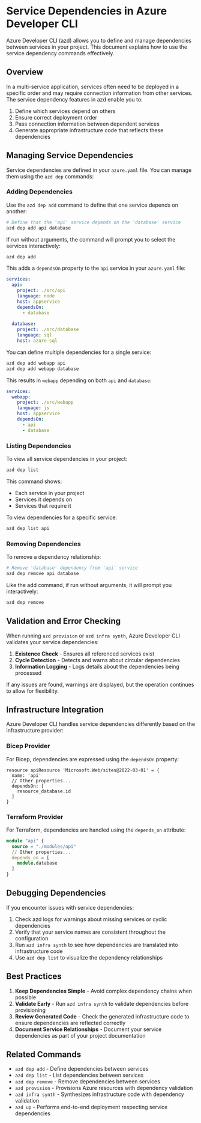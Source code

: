 # Service Dependencies in Azure Developer CLI

Azure Developer CLI (azd) allows you to define and manage dependencies between services in your project. This document explains how to use the service dependency commands effectively.

## Overview

In a multi-service application, services often need to be deployed in a specific order and may require connection information from other services. The service dependency features in azd enable you to:

1. Define which services depend on others
2. Ensure correct deployment order
3. Pass connection information between dependent services
4. Generate appropriate infrastructure code that reflects these dependencies

## Managing Service Dependencies

Service dependencies are defined in your `azure.yaml` file. You can manage them using the `azd dep` commands:

### Adding Dependencies

Use the `azd dep add` command to define that one service depends on another:

```bash
# Define that the 'api' service depends on the 'database' service
azd dep add api database
```

If run without arguments, the command will prompt you to select the services interactively:

```bash
azd dep add
```

This adds a `dependsOn` property to the `api` service in your `azure.yaml` file:

```yaml
services:
  api:
    project: ./src/api
    language: node
    host: appservice
    dependsOn:
      - database
  
  database:
    project: ./src/database
    language: sql
    host: azure-sql
```

You can define multiple dependencies for a single service:

```bash
azd dep add webapp api
azd dep add webapp database
```

This results in `webapp` depending on both `api` and `database`:

```yaml
services:
  webapp:
    project: ./src/webapp
    language: js
    host: appservice
    dependsOn:
      - api
      - database
```

### Listing Dependencies

To view all service dependencies in your project:

```bash
azd dep list
```

This command shows:
- Each service in your project
- Services it depends on
- Services that require it

To view dependencies for a specific service:

```bash
azd dep list api
```

### Removing Dependencies

To remove a dependency relationship:

```bash
# Remove 'database' dependency from 'api' service
azd dep remove api database
```

Like the add command, if run without arguments, it will prompt you interactively:

```bash
azd dep remove
```

## Validation and Error Checking

When running `azd provision` or `azd infra synth`, Azure Developer CLI validates your service dependencies:

1. **Existence Check** - Ensures all referenced services exist
2. **Cycle Detection** - Detects and warns about circular dependencies
3. **Information Logging** - Logs details about the dependencies being processed

If any issues are found, warnings are displayed, but the operation continues to allow for flexibility.

## Infrastructure Integration

Azure Developer CLI handles service dependencies differently based on the infrastructure provider:

### Bicep Provider

For Bicep, dependencies are expressed using the `dependsOn` property:

```bicep
resource apiResource 'Microsoft.Web/sites@2022-03-01' = {
  name: 'api'
  // Other properties...
  dependsOn: [
    resource_database.id
  ]
}
```

### Terraform Provider

For Terraform, dependencies are handled using the `depends_on` attribute:

```terraform
module "api" {
  source = "./modules/api"
  // Other properties...
  depends_on = [
    module.database
  ]
}
```

## Debugging Dependencies

If you encounter issues with service dependencies:

1. Check azd logs for warnings about missing services or cyclic dependencies
2. Verify that your service names are consistent throughout the configuration
3. Run `azd infra synth` to see how dependencies are translated into infrastructure code
4. Use `azd dep list` to visualize the dependency relationships

## Best Practices

1. **Keep Dependencies Simple** - Avoid complex dependency chains when possible
2. **Validate Early** - Run `azd infra synth` to validate dependencies before provisioning
3. **Review Generated Code** - Check the generated infrastructure code to ensure dependencies are reflected correctly
4. **Document Service Relationships** - Document your service dependencies as part of your project documentation

## Related Commands

- `azd dep add` - Define dependencies between services
- `azd dep list` - List dependencies between services
- `azd dep remove` - Remove dependencies between services
- `azd provision` - Provisions Azure resources with dependency validation
- `azd infra synth` - Synthesizes infrastructure code with dependency validation
- `azd up` - Performs end-to-end deployment respecting service dependencies
